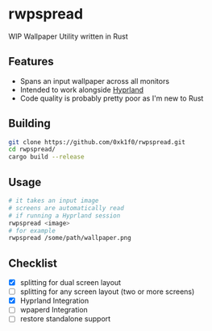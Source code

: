 # rwpspread

WIP Wallpaper Utility written in Rust

## Features

- Spans an input wallpaper across all monitors
- Intended to work alongside [Hyprland](https://hyprland.org/)
- Code quality is probably pretty poor as I'm new to Rust

## Building

```bash
git clone https://github.com/0xk1f0/rwpspread.git
cd rwpspread/
cargo build --release
```

## Usage

```bash
# it takes an input image
# screens are automatically read
# if running a Hyprland session
rwpspread <image>
# for example
rwpspread /some/path/wallpaper.png
```

## Checklist

- [x] splitting for dual screen layout
- [ ] splitting for any screen layout (two or more screens)
- [x] Hyprland Integration
- [ ] wpaperd Integration
- [ ] restore standalone support
